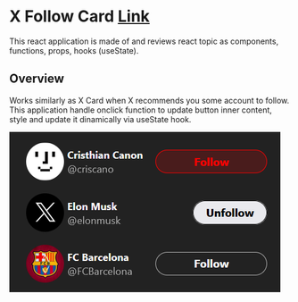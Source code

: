 # X Follow Card [Link](link)

This react application is made of and reviews react topic as components, functions, props, hooks (useState).

## Overview
Works similarly as X Card when X recommends you some account to follow. This application handle onclick function to update button inner content, style and update it dinamically via useState hook.

![Project](../resources/project00.png)
